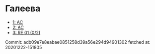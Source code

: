 # Галеева
- [1: AC](1.md)
- [2: AC](2.md)
- [3: RE 01 (0/2)](3.md)

Commit: adb09e7e8eabae0851258d39a56e294d94901302
 fetched at: 20201222-151805
